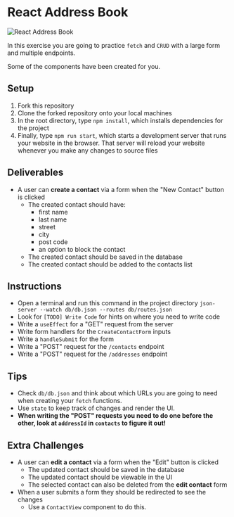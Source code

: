 # React Address Book

![React Address Book](./images/address-book.gif)

In this exercise you are going to practice `fetch` and `CRUD` with a large form and multiple endpoints.

Some of the components have been created for you.

## Setup

1. Fork this repository
2. Clone the forked repository onto your local machines
3. In the root directory, type `npm install`, which installs dependencies for the project
4. Finally, type `npm run start`, which starts a development server that runs your website in the browser. That server will reload your website whenever you make any changes to source files

## Deliverables

- A user can **create a contact** via a form when the "New Contact" button is clicked
	- The created contact should have:
		- first name
		- last name
		- street
		- city
		- post code
		- an option to block the contact
	- The created contact should be saved in the database
	- The created contact should be added to the contacts list

## Instructions

- Open a terminal and run this command in the project directory `json-server --watch db/db.json --routes db/routes.json`
- Look for `[TODO] Write Code` for hints on where you need to write code
- Write a `useEffect` for a "GET" request from the server
- Write form handlers for the `CreateContactForm` inputs
- Write a `handleSubmit` for the form
- Write a "POST" request for the `/contacts` endpoint
- Write a "POST" request for the `/addresses` endpoint

## Tips

- Check `db/db.json` and think about which URLs you are going to need when creating your `fetch` functions.
- Use `state` to keep track of changes and render the UI.
- **When writing the "POST" requests you need to do one before the other, look at `addressId` in `contacts` to figure it out!**

## Extra Challenges

- A user can **edit a contact** via a form when the "Edit" button is clicked
	- The updated contact should be saved in the database
	- The updated contact should be viewable in the UI
	- The selected contact can also be deleted from the **edit contact** form
- When a user submits a form they should be redirected to see the changes
	- Use a `ContactView` component to do this.
